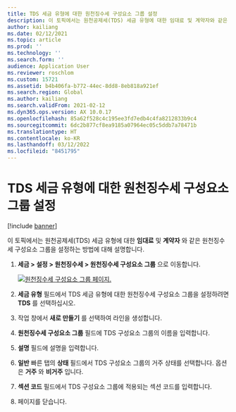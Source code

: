 ```yaml
---
title: TDS 세금 유형에 대한 원천징수세 구성요소 그룹 설정
description: 이 토픽에서는 원천공제세(TDS) 세금 유형에 대한 임대료 및 계약자와 같은 원천징수세 구성요소 그룹을 설정하는 방법에 대해 설명합니다.
author: kailiang
ms.date: 02/12/2021
ms.topic: article
ms.prod: ''
ms.technology: ''
ms.search.form: ''
audience: Application User
ms.reviewer: roschlom
ms.custom: 15721
ms.assetid: b4b406fa-b772-44ec-8dd8-8eb818a921ef
ms.search.region: Global
ms.author: kailiang
ms.search.validFrom: 2021-02-12
ms.dyn365.ops.version: AX 10.0.17
ms.openlocfilehash: 85a62f528c4c195ee3fd7edb4c4fa8212833b9c4
ms.sourcegitcommit: 6dc2b877cf8ea9185a07964ec05c5ddb7a78471b
ms.translationtype: HT
ms.contentlocale: ko-KR
ms.lasthandoff: 03/12/2022
ms.locfileid: "8451795"
---
```

# <a name="set-up-withholding-tax-component-groups-for-the-tds-tax-type"></a>TDS 세금 유형에 대한 원천징수세 구성요소 그룹 설정

[!include [banner](../includes/banner.md)]

이 토픽에서는 원천공제세(TDS) 세금 유형에 대한 **임대료** 및 **계약자** 와 같은 원천징수세 구성요소 그룹을 설정하는 방법에 대해 설명합니다.

1. **세금 \> 설정 \> 원천징수세 \> 원천징수세 구성요소 그룹** 으로 이동합니다.

    [![원천징수세 구성요소 그룹 페이지.](./media/apac-ind-TDS-8.png)](./media/apac-ind-TDS-8.png)

2. **세금 유형** 필드에서 TDS 세금 유형에 대한 원천징수세 구성요소 그룹을 설정하려면 **TDS** 를 선택하십시오.
3. 작업 창에서 **새로 만들기** 를 선택하여 라인을 생성합니다.
4. **원천징수세 구성요소 그룹** 필드에 TDS 구성요소 그룹의 이름을 입력합니다.
5. **설명** 필드에 설명을 입력합니다.
6. **일반** 빠른 탭의 **상태** 필드에서 TDS 구성요소 그룹의 거주 상태를 선택합니다. 옵션은 **거주** 와 **비거주** 입니다.
7. **섹션 코드** 필드에서 TDS 구성요소 그룹에 적용되는 섹션 코드를 입력합니다.
8. 페이지를 닫습니다.
